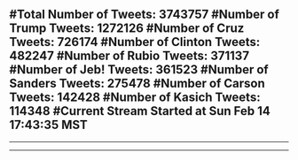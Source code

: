 #Total Number of Tweets: 3743757 
#Number of Trump Tweets: 1272126
#Number of Cruz Tweets: 726174
#Number of Clinton Tweets: 482247
#Number of Rubio Tweets: 371137
#Number of Jeb! Tweets: 361523
#Number of Sanders Tweets: 275478
#Number of Carson Tweets: 142428
#Number of Kasich Tweets: 114348
#Current Stream Started at Sun Feb 14 17:43:35 MST
---
---
---
